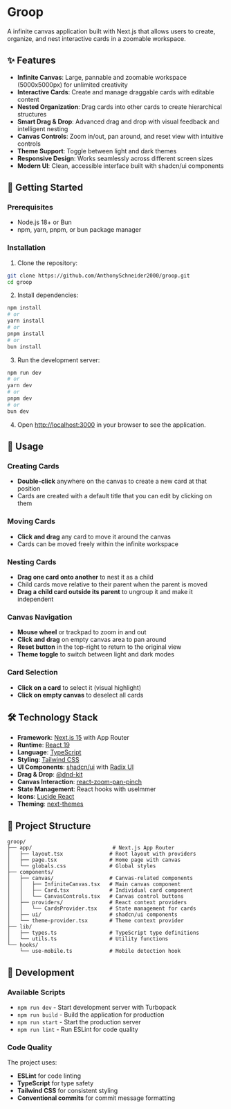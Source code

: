 # Groop

A infinite canvas application built with Next.js that allows users to create, organize, and nest interactive cards in a zoomable workspace.

## ✨ Features

- **Infinite Canvas**: Large, pannable and zoomable workspace (5000x5000px) for unlimited creativity
- **Interactive Cards**: Create and manage draggable cards with editable content
- **Nested Organization**: Drag cards into other cards to create hierarchical structures
- **Smart Drag & Drop**: Advanced drag and drop with visual feedback and intelligent nesting
- **Canvas Controls**: Zoom in/out, pan around, and reset view with intuitive controls
- **Theme Support**: Toggle between light and dark themes
- **Responsive Design**: Works seamlessly across different screen sizes
- **Modern UI**: Clean, accessible interface built with shadcn/ui components

## 🚀 Getting Started

### Prerequisites

- Node.js 18+ or Bun
- npm, yarn, pnpm, or bun package manager

### Installation

1. Clone the repository:
```bash
git clone https://github.com/AnthonySchneider2000/groop.git
cd groop
```

2. Install dependencies:
```bash
npm install
# or
yarn install
# or
pnpm install
# or
bun install
```

3. Run the development server:
```bash
npm run dev
# or
yarn dev
# or
pnpm dev
# or
bun dev
```

4. Open [http://localhost:3000](http://localhost:3000) in your browser to see the application.

## 🎯 Usage

### Creating Cards
- **Double-click** anywhere on the canvas to create a new card at that position
- Cards are created with a default title that you can edit by clicking on them

### Moving Cards
- **Click and drag** any card to move it around the canvas
- Cards can be moved freely within the infinite workspace

### Nesting Cards
- **Drag one card onto another** to nest it as a child
- Child cards move relative to their parent when the parent is moved
- **Drag a child card outside its parent** to ungroup it and make it independent

### Canvas Navigation
- **Mouse wheel** or trackpad to zoom in and out
- **Click and drag** on empty canvas area to pan around
- **Reset button** in the top-right to return to the original view
- **Theme toggle** to switch between light and dark modes

### Card Selection
- **Click on a card** to select it (visual highlight)
- **Click on empty canvas** to deselect all cards

## 🛠️ Technology Stack

- **Framework**: [Next.js 15](https://nextjs.org/) with App Router
- **Runtime**: [React 19](https://react.dev/)
- **Language**: [TypeScript](https://www.typescriptlang.org/)
- **Styling**: [Tailwind CSS](https://tailwindcss.com/)
- **UI Components**: [shadcn/ui](https://ui.shadcn.com/) with [Radix UI](https://www.radix-ui.com/)
- **Drag & Drop**: [@dnd-kit](https://dndkit.com/)
- **Canvas Interaction**: [react-zoom-pan-pinch](https://github.com/BetterTyped/react-zoom-pan-pinch)
- **State Management**: React hooks with useImmer
- **Icons**: [Lucide React](https://lucide.dev/)
- **Theming**: [next-themes](https://github.com/pacocoursey/next-themes)

## 📁 Project Structure

```
groop/
├── app/                          # Next.js App Router
│   ├── layout.tsx               # Root layout with providers
│   ├── page.tsx                 # Home page with canvas
│   └── globals.css              # Global styles
├── components/
│   ├── canvas/                  # Canvas-related components
│   │   ├── InfiniteCanvas.tsx   # Main canvas component
│   │   ├── Card.tsx             # Individual card component
│   │   └── CanvasControls.tsx   # Canvas control buttons
│   ├── providers/               # React context providers
│   │   └── CardsProvider.tsx    # State management for cards
│   ├── ui/                      # shadcn/ui components
│   └── theme-provider.tsx       # Theme context provider
├── lib/
│   ├── types.ts                 # TypeScript type definitions
│   └── utils.ts                 # Utility functions
└── hooks/
    └── use-mobile.ts            # Mobile detection hook
```

## 🧪 Development

### Available Scripts

- `npm run dev` - Start development server with Turbopack
- `npm run build` - Build the application for production
- `npm run start` - Start the production server
- `npm run lint` - Run ESLint for code quality

### Code Quality

The project uses:
- **ESLint** for code linting
- **TypeScript** for type safety
- **Tailwind CSS** for consistent styling
- **Conventional commits** for commit message formatting
